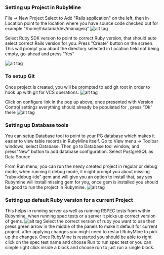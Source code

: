 ### Setting up Project in RubyMine

File -> New Project
Select to Add "Rails application" on the left, then in Location point to the location where you have source code checked out for example "/home/hkataria/dev/manageiq"
![alt tag](/images/rubymine_create_project.png)


Select Ruby SDK version to point to correct Ruby version, that should auto select correct Rails version for you.
Press "Create" button on the screen. This will prompt you about the directory selected in Location field not being empty, go-ahead and press "Yes"

![alt tag](/images/rubymine_create_project_verify.png)


### To setup Git
Once project is created, you will be prompted to add git root in order to hook up with git for VCS operations.
![alt tag](/images/rubymine_git_prompt.png)


Click on configure link in the pop up above, once presented with Version Control settings everything should already be populated for , press “Ok” there
![alt tag](/images/rubymine_git_setup.png)

### Setting up Database tools
You can setup Database tool to point to your PG database which makes it easier to view table records in RubyMine itself.
Go to View menu -> Toolbar windows, select Database. Then go to Database tool window, and press"New" button to add database configuration. Select PostgreSQL as Data Source

From Run menu, you can run the newly created project in regular or debug mode, when running it debug mode,
it might prompt you about missing "ruby-debug-ide" gem and will give you an option to install that, say yes Rubymine will install missing gem for you,
once gem is installed you should be good to run the project in Rubymine.
![alt tag](/images/rubymine_data_source_setup.png)

### Setting up default Ruby version for a current Project
This helps in running server as well as running RSPEC tests from within Rubymine, when running spec tests or a server it picks up correct version of gems.
![alt tag](/images/rubymine_sdk_setup.png)
Select the correct version of ruby you want to use then press green arrow in the middle of the panels to make it default for current project,
after applying changes you might need to restart RubyMine to pick up the changes. Once RubyMine is restarted you should be able to right click on the spec test name
and choose Run to run spec test or you can simple right click inside a block and choose run to just run a single block.

